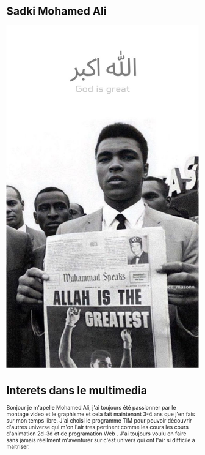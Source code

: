 # Sadki Mohamed Ali

![Image](Photo-Ali.jpg)


# Interets dans le multimedia

Bonjour je m'apelle Mohamed Ali, j'ai toujours été passionner par le montage video et le graphisme et cela fait maintenant 3-4 ans que j'en fais sur mon temps libre.
J'ai choisi le programme TIM pour pouvoir découvrir d'autres universe qui m'on l'air tres pertinent comme les cours les cours d'animation 2d-3d et de programation Web .
J'ai toujours voulu en faire sans jamais réellment m'aventurer sur c'est univers qui ont l'air si difficile a maitriser. 

